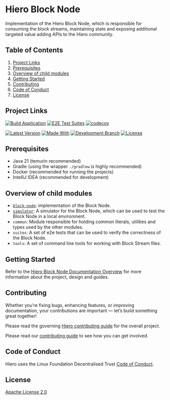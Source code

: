 # Hiero Block Node

Implementation of the Hiero Block Node, which is responsible for consuming the block streams, maintaining state and exposing additional targeted value adding APIs to the Hiero community.

## Table of Contents

1. [Project Links](#project-links)
2. [Prerequisites](#prerequisites)
3. [Overview of child modules](#overview-of-child-modules)
4. [Getting Started](#getting-started)
5. [Contributing](#contributing)
6. [Code of Conduct](#code-of-conduct)
7. [License](#license)

## Project Links

[![Build Application](https://github.com/hiero-ledger/hiero-block-node/actions/workflows/build-application.yaml/badge.svg?branch=main)](https://github.com/hiero-ledger/hiero-block-node/actions/workflows/build-application.yaml)
[![E2E Test Suites](https://github.com/hiero-ledger/hiero-block-node/actions/workflows/e2e-tests.yaml/badge.svg?branch=main)](https://github.com/hiero-ledger/hiero-block-node/actions/workflows/e2e-tests.yaml)
[![codecov](https://codecov.io/github/hiero-ledger/hiero-block-node/graph/badge.svg?token=OF6T6E8V7U)](https://codecov.io/github/hiero-ledger/hiero-block-node)

[![Latest Version](https://img.shields.io/github/v/tag/hiero-ledger/hiero-block-node?sort=semver&label=version)](README.md)
[![Made With](https://img.shields.io/badge/made_with-java-blue)](https://github.com/hiero-ledger/hiero-block-node/)
[![Development Branch](https://img.shields.io/badge/docs-quickstart-green.svg)](docs/overview.md)
[![License](https://img.shields.io/badge/license-apache2-blue.svg)](LICENSE)

## Prerequisites

- Java 21 (temurin recommended)
- Gradle (using the wrapper `./gradlew` is highly recommended)
- Docker (recommended for running the projects)
- IntelliJ IDEA (recommended for development)

## Overview of child modules

- [`block-node`](docs/block-node/README.md): implementation of the Block Node.
- [`simulator`](docs/simulator/README.md): A simulator for the Block Node, which can be used to test the Block Node in a local environment.
- `common`: Module responsible for holding common literals, utilities and types used by the other modules.
- `suites`: A set of e2e tests that can be used to verify the correctness of the Block Node.
- `tools`: A set of command line tools for working with Block Stream files.

## Getting Started

Refer to the [Hiero Block Node Documentation Overview](docs/overview.md) for more information about the project, design and guides.

## Contributing

Whether you’re fixing bugs, enhancing features, or improving documentation, your contributions are important — let’s build something great together!

Please read the governing [Hiero contributing guide](https://github.com/hiero-ledger/.github/blob/main/CONTRIBUTING.md) for the overall project.

Please read our [contributing guide](docs/contributing) to see how you can get involved.

## Code of Conduct

Hiero uses the Linux Foundation Decentralised Trust [Code of Conduct](https://www.lfdecentralizedtrust.org/code-of-conduct).

## License

[Apache License 2.0](LICENSE)
